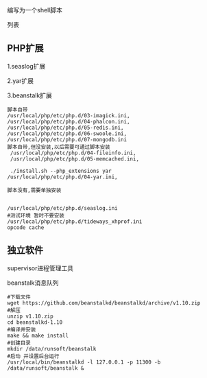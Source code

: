 编写为一个shell脚本

列表

## PHP扩展

1.seaslog扩展

2.yar扩展

3.beanstalk扩展

```
脚本自带
/usr/local/php/etc/php.d/03-imagick.ini, 
/usr/local/php/etc/php.d/04-phalcon.ini, 
/usr/local/php/etc/php.d/05-redis.ini,
/usr/local/php/etc/php.d/06-swoole.ini,
/usr/local/php/etc/php.d/07-mongodb.ini
脚本自带,但没安装,以后需要可通过脚本安装
 /usr/local/php/etc/php.d/04-fileinfo.ini,
 /usr/local/php/etc/php.d/05-memcached.ini,
 
 ./install.sh --php_extensions yar
/usr/local/php/etc/php.d/04-yar.ini, 
 
脚本没有,需要单独安装


/usr/local/php/etc/php.d/seaslog.ini
#测试环境 暂时不要安装
/usr/local/php/etc/php.d/tideways_xhprof.ini
opcode cache
```







## 独立软件

supervisor进程管理工具



beanstalk消息队列

```
#下载文件
wget https://github.com/beanstalkd/beanstalkd/archive/v1.10.zip
#解压
unzip v1.10.zip
cd beanstalkd-1.10
#编译并安装
make && make install
#创建目录
mkdir /data/runsoft/beanstalk
#启动 并设置后台运行
/usr/local/bin/beanstalkd -l 127.0.0.1 -p 11300 -b /data/runsoft/beanstalk &
```







